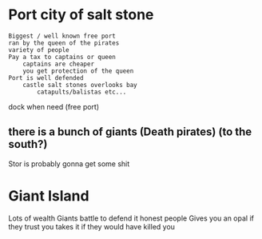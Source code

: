# Port city of salt stone
    Biggest / well known free port
    ran by the queen of the pirates
    variety of people
    Pay a tax to captains or queen
        captains are cheaper
        you get protection of the queen
    Port is well defended
        castle salt stones overlooks bay
            catapults/balistas etc...

dock when need (free port)

## there is a bunch of giants (Death pirates) (to the south?)
Stor is probably gonna get some shit


# Giant Island
Lots of wealth
Giants battle to defend it
honest people
Gives you an opal if they trust you
takes it if they would have killed you

